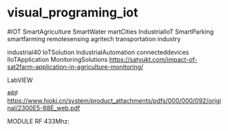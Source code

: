 # visual_programing_iot

#IOT 
  SmartAgriculture
  SmartWater
  martCities
  IndustrialIoT
  SmartParking
  smartfarming
  remotesensing
  agritech 
  transportation industry
  
  industrial40 
  IoTSolution 
  IndustrialAutomation 
  connecteddevices 
  IIoTApplication 
  MonitoringSolutions
  https://satyukt.com/impact-of-sat2farm-application-in-agriculture-monitoring/


LabVIEW

#RF
https://www.hioki.cn/system/product_attachments/pdfs/000/000/092/original/2300E5-88E_web.pdf

MODULE RF 433Mhz:
